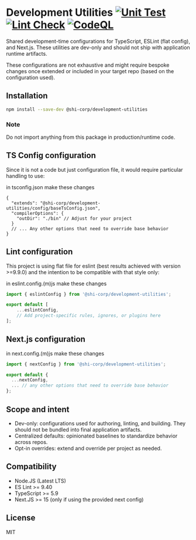# Development Utilities [![Unit Test](https://github.com/Software-Hardware-Integration-Lab/Development-Utilities/actions/workflows/Unit-Test.yml/badge.svg)](https://github.com/Software-Hardware-Integration-Lab/Development-Utilities/actions/workflows/Unit-Test.yml) [![Lint Check](https://github.com/Software-Hardware-Integration-Lab/Development-Utilities/actions/workflows/Lint.yml/badge.svg)](https://github.com/Software-Hardware-Integration-Lab/Development-Utilities/actions/workflows/Lint.yml) [![CodeQL](https://github.com/Software-Hardware-Integration-Lab/Development-Utilities/actions/workflows/github-code-scanning/codeql/badge.svg)](https://github.com/Software-Hardware-Integration-Lab/Development-Utilities/actions/workflows/github-code-scanning/codeql)

Shared development-time configurations for TypeScript, ESLint (flat config), and Next.js. These utilities are dev-only and should not ship with application runtime artifacts.

These configurations are not exhaustive and might require bespoke changes once extended or included in your target repo (based on the configuration used).

## Installation

```bash
npm install --save-dev @shi-corp/development-utilities
```

### Note

Do not import anything from this package in production/runtime code.

## TS Config configuration

Since it is not a code but just configuration file, it would require particular handling to use:

in tsconfig.json make these changes

```jsonc
{
  "extends": "@shi-corp/development-utilities/config/baseTsConfig.json",
  "compilerOptions": {
    "outDir": "./bin" // Adjust for your project
  }
  // ... Any other options that need to override base behavior
}
```

## Lint configuration

This project is using flat file for eslint (best results achieved with version >=9.9.0) and the intention to be compatible with that style only:

in eslint.config.(m)js make these changes

```JavaScript
import { eslintConfig } from '@shi-corp/development-utilities';

export default [
    ...eslintConfig,
    // Add project-specific rules, ignores, or plugins here
];
```

## Next.js configuration

in next.config.(m)js make these changes

```JavaScript
import { nextConfig } from '@shi-corp/development-utilities';

export default {
  ...nextConfig,
  ... // any other options that need to override base behavior
};
```

## Scope and intent

- Dev-only: configurations used for authoring, linting, and building. They should not be bundled into final application artifacts.
- Centralized defaults: opinionated baselines to standardize behavior across repos.
- Opt-in overrides: extend and override per project as needed.

## Compatibility

- Node.JS (Latest LTS)
- ES Lint >= 9.40
- TypeScript >= 5.9
- Next.JS >= 15 (only if using the provided next config)

## License

MIT

